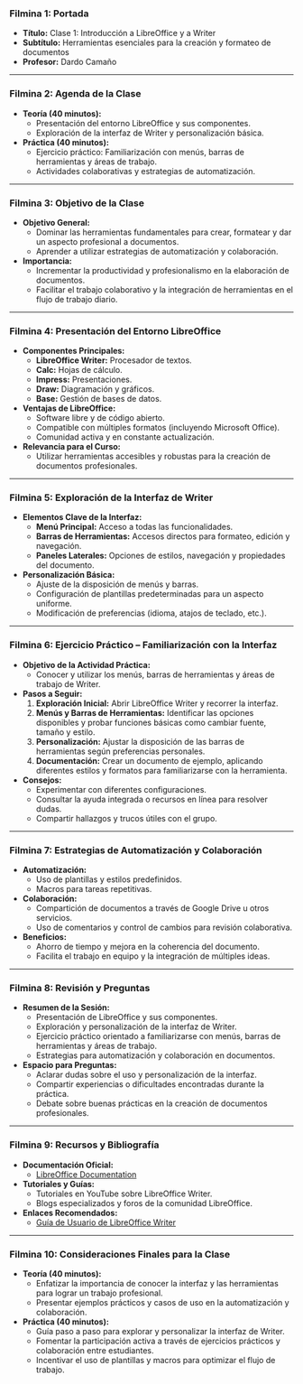### Filmina 1: Portada
- **Título:** Clase 1: Introducción a LibreOffice y a Writer
- **Subtítulo:** Herramientas esenciales para la creación y formateo de documentos
- **Profesor:** Dardo Camaño

---

### Filmina 2: Agenda de la Clase
- **Teoría (40 minutos):**
  - Presentación del entorno LibreOffice y sus componentes.
  - Exploración de la interfaz de Writer y personalización básica.
- **Práctica (40 minutos):**
  - Ejercicio práctico: Familiarización con menús, barras de herramientas y áreas de trabajo.
  - Actividades colaborativas y estrategias de automatización.

---

### Filmina 3: Objetivo de la Clase
- **Objetivo General:**
  - Dominar las herramientas fundamentales para crear, formatear y dar un aspecto profesional a documentos.
  - Aprender a utilizar estrategias de automatización y colaboración.
- **Importancia:**
  - Incrementar la productividad y profesionalismo en la elaboración de documentos.
  - Facilitar el trabajo colaborativo y la integración de herramientas en el flujo de trabajo diario.

---

### Filmina 4: Presentación del Entorno LibreOffice
- **Componentes Principales:**
  - **LibreOffice Writer:** Procesador de textos.
  - **Calc:** Hojas de cálculo.
  - **Impress:** Presentaciones.
  - **Draw:** Diagramación y gráficos.
  - **Base:** Gestión de bases de datos.
- **Ventajas de LibreOffice:**
  - Software libre y de código abierto.
  - Compatible con múltiples formatos (incluyendo Microsoft Office).
  - Comunidad activa y en constante actualización.
- **Relevancia para el Curso:**
  - Utilizar herramientas accesibles y robustas para la creación de documentos profesionales.

---

### Filmina 5: Exploración de la Interfaz de Writer
- **Elementos Clave de la Interfaz:**
  - **Menú Principal:** Acceso a todas las funcionalidades.
  - **Barras de Herramientas:** Accesos directos para formateo, edición y navegación.
  - **Paneles Laterales:** Opciones de estilos, navegación y propiedades del documento.
- **Personalización Básica:**
  - Ajuste de la disposición de menús y barras.
  - Configuración de plantillas predeterminadas para un aspecto uniforme.
  - Modificación de preferencias (idioma, atajos de teclado, etc.).

---

### Filmina 6: Ejercicio Práctico – Familiarización con la Interfaz
- **Objetivo de la Actividad Práctica:**
  - Conocer y utilizar los menús, barras de herramientas y áreas de trabajo de Writer.
- **Pasos a Seguir:**
  1. **Exploración Inicial:** Abrir LibreOffice Writer y recorrer la interfaz.
  2. **Menús y Barras de Herramientas:** Identificar las opciones disponibles y probar funciones básicas como cambiar fuente, tamaño y estilo.
  3. **Personalización:** Ajustar la disposición de las barras de herramientas según preferencias personales.
  4. **Documentación:** Crear un documento de ejemplo, aplicando diferentes estilos y formatos para familiarizarse con la herramienta.
- **Consejos:**
  - Experimentar con diferentes configuraciones.
  - Consultar la ayuda integrada o recursos en línea para resolver dudas.
  - Compartir hallazgos y trucos útiles con el grupo.

---

### Filmina 7: Estrategias de Automatización y Colaboración
- **Automatización:**
  - Uso de plantillas y estilos predefinidos.
  - Macros para tareas repetitivas.
- **Colaboración:**
  - Compartición de documentos a través de Google Drive u otros servicios.
  - Uso de comentarios y control de cambios para revisión colaborativa.
- **Beneficios:**
  - Ahorro de tiempo y mejora en la coherencia del documento.
  - Facilita el trabajo en equipo y la integración de múltiples ideas.

---

### Filmina 8: Revisión y Preguntas
- **Resumen de la Sesión:**
  - Presentación de LibreOffice y sus componentes.
  - Exploración y personalización de la interfaz de Writer.
  - Ejercicio práctico orientado a familiarizarse con menús, barras de herramientas y áreas de trabajo.
  - Estrategias para automatización y colaboración en documentos.
- **Espacio para Preguntas:**
  - Aclarar dudas sobre el uso y personalización de la interfaz.
  - Compartir experiencias o dificultades encontradas durante la práctica.
  - Debate sobre buenas prácticas en la creación de documentos profesionales.

---

### Filmina 9: Recursos y Bibliografía
- **Documentación Oficial:**
  - [LibreOffice Documentation](https://documentation.libreoffice.org)
- **Tutoriales y Guías:**
  - Tutoriales en YouTube sobre LibreOffice Writer.
  - Blogs especializados y foros de la comunidad LibreOffice.
- **Enlaces Recomendados:**
  - [Guía de Usuario de LibreOffice Writer](https://wiki.documentfoundation.org/Documentation/Writer_Guide)

---

### Filmina 10: Consideraciones Finales para la Clase
- **Teoría (40 minutos):**
  - Enfatizar la importancia de conocer la interfaz y las herramientas para lograr un trabajo profesional.
  - Presentar ejemplos prácticos y casos de uso en la automatización y colaboración.
- **Práctica (40 minutos):**
  - Guía paso a paso para explorar y personalizar la interfaz de Writer.
  - Fomentar la participación activa a través de ejercicios prácticos y colaboración entre estudiantes.
  - Incentivar el uso de plantillas y macros para optimizar el flujo de trabajo.

